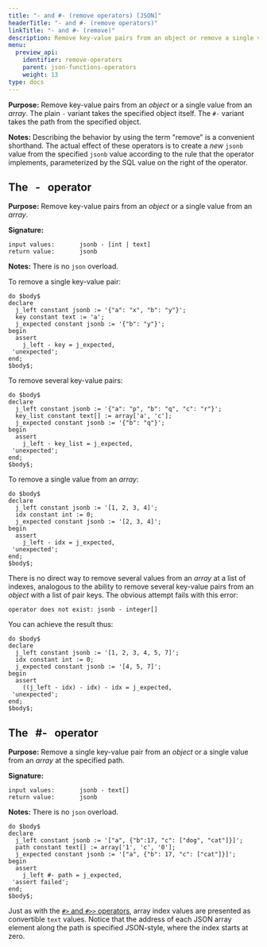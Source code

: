 ```yaml
---
title: "- and #- (remove operators) [JSON]"
headerTitle: "- and #- (remove operators)"
linkTitle: "- and #- (remove)"
description: Remove key-value pairs from an object or remove a single value from an array.
menu:
  preview_api:
    identifier: remove-operators
    parent: json-functions-operators
    weight: 13
type: docs
---
```


**Purpose:** Remove key-value pairs from an _object_ or a single value from an _array_. The plain `-` variant takes the specified object itself. The `#-` variant takes the path from the specified object.

**Notes:** Describing the behavior by using the term "remove" is a convenient shorthand. The actual effect of these operators is to create a _new_ `jsonb` value from the specified `jsonb` value according to the rule that the operator implements, parameterized by the SQL value on the right of the operator.

## The&#160; &#160;-&#160; &#160;operator

**Purpose:** Remove key-value pairs from an _object_ or a single value from an _array_.

**Signature:**

```
input values:       jsonb - [int | text]
return value:       jsonb
```

**Notes:** There is no `json` overload.

To remove a single key-value pair:

```plpgsql
do $body$
declare
  j_left constant jsonb := '{"a": "x", "b": "y"}';
  key constant text := 'a';
  j_expected constant jsonb := '{"b": "y"}';
begin
  assert
    j_left - key = j_expected,
 'unexpected';
end;
$body$;
```

To remove several key-value pairs:

```plpgsql
do $body$
declare
  j_left constant jsonb := '{"a": "p", "b": "q", "c": "r"}';
  key_list constant text[] := array['a', 'c'];
  j_expected constant jsonb := '{"b": "q"}';
begin
  assert
    j_left - key_list = j_expected,
 'unexpected';
end;
$body$;
```

To remove a single value from an _array_:

```plpgsql
do $body$
declare
  j_left constant jsonb := '[1, 2, 3, 4]';
  idx constant int := 0;
  j_expected constant jsonb := '[2, 3, 4]';
begin
  assert
    j_left - idx = j_expected,
 'unexpected';
end;
$body$;
```

There is no direct way to remove several values from an _array_ at a list of indexes, analogous to the ability to remove several key-value pairs from an _object_ with a list of pair keys. The obvious attempt fails with this error:

```
operator does not exist: jsonb - integer[]
```

You can achieve the result thus:

```plpgsql
do $body$
declare
  j_left constant jsonb := '[1, 2, 3, 4, 5, 7]';
  idx constant int := 0;
  j_expected constant jsonb := '[4, 5, 7]';
begin
  assert
    ((j_left - idx) - idx) - idx = j_expected,
 'unexpected';
end;
$body$;
```

## The&#160; &#160;#-&#160; &#160;operator

**Purpose:** Remove a single key-value pair from an _object_ or a single value from an _array_ at the specified path.

**Signature:**

```
input values:       jsonb - text[]
return value:       jsonb
```

**Notes:** There is no `json` overload.

```plpgsql
do $body$
declare
  j_left constant jsonb := '["a", {"b":17, "c": ["dog", "cat"]}]';
  path constant text[] := array['1', 'c', '0'];
  j_expected constant jsonb := '["a", {"b": 17, "c": ["cat"]}]';
begin
  assert
    j_left #- path = j_expected,
 'assert failed';
end;
$body$;
```

Just as with the [`#>` and `#>>` operators](../subvalue-operators/), array index values are presented as convertible `text` values. Notice that the address of each JSON array element along the path is specified JSON-style, where the index starts at zero.

